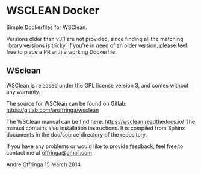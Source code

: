 # WSCLEAN Docker
Simple Dockerfiles for WSClean.

Versions older than v3.1 are not provided, since finding all the matching library versions is tricky. If you're in need of an older version, please feel free to place a PR with a working Dockerfile.

## WSclean
WSClean is released under the GPL license version 3, and comes without any warranty.

The source for WSClean can be found on Gitlab: https://gitlab.com/aroffringa/wsclean

The WSClean manual can be find here: https://wsclean.readthedocs.io/
The manual contains also installation instructions.
It is compiled from Sphinx documents in the doc/source directory of the repository.

If you have any problems or would like to provide feedback, feel free to contact me at offringa@gmail.com .

André Offringa
15 March 2014